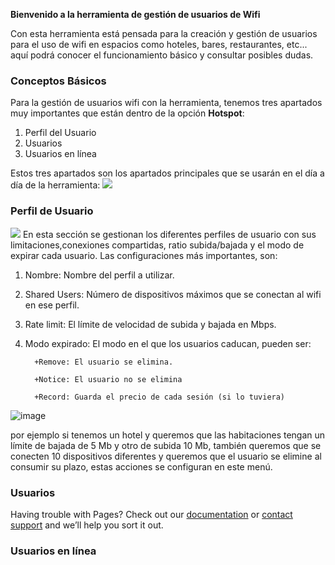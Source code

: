 **Bienvenido a la herramienta de gestión de usuarios de Wifi**

Con esta herramienta está pensada para la creación y gestión de usuarios para el uso de wifi en espacios como hoteles, bares, restaurantes, etc... aquí podrá conocer el funcionamiento básico y consultar posibles dudas.

### Conceptos Básicos

Para la gestión de usuarios wifi con la herramienta, tenemos tres apartados muy importantes que están dentro de la opción **Hotspot**:
1. Perfil del Usuario
2. Usuarios
3. Usuarios en línea

Estos tres apartados son los apartados principales que se usarán en el día a día de la herramienta:
![](https://raw.githubusercontent.com/aferez146/Gestion-HotSpot/gh-pages/gif_tablero.gif)

### Perfil de Usuario
![](https://raw.githubusercontent.com/aferez146/Gestion-HotSpot/gh-pages/gif_2.gif)
En esta sección se gestionan los diferentes perfiles de usuario con sus limitaciones,conexiones compartidas, ratio subida/bajada y el modo de expirar cada usuario. Las configuraciones más importantes, son:
1.  Nombre: Nombre del perfil a utilizar.
2.  Shared Users: Número de dispositivos máximos que se conectan al wifi en ese perfil.
3.  Rate limit: El límite de velocidad de subida y bajada en Mbps.
4.  Modo expirado: El modo en el que los usuarios caducan, pueden ser:

          +Remove: El usuario se elimina.
          
          +Notice: El usuario no se elimina
          
          +Record: Guarda el precio de cada sesión (si lo tuviera)
          

![image](https://raw.githubusercontent.com/aferez146/Gestion-HotSpot/gh-pages/perfil_usuario.PNG "Perfil_Usuarios")

por ejemplo si tenemos un hotel y queremos que las habitaciones tengan un límite de bajada de 5 Mb y otro de subida 10 Mb, también queremos que se conecten 10 dispositivos diferentes y queremos que el usuario se elimine al consumir su plazo, estas acciones se configuran en este menú. 

### Usuarios

Having trouble with Pages? Check out our [documentation](https://docs.github.com/categories/github-pages-basics/) or [contact support](https://support.github.com/contact) and we’ll help you sort it out.


### Usuarios en línea

